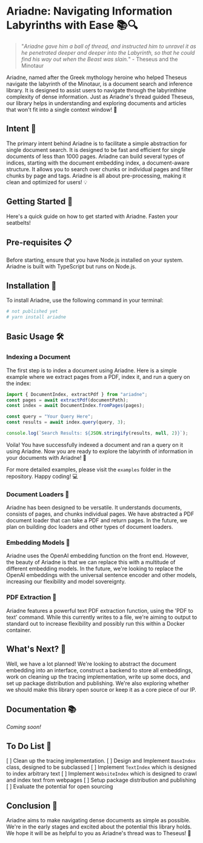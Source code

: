 # Ariadne: Navigating Information Labyrinths with Ease 📚🔍

> "*Ariadne gave him a ball of thread, and instructed him to unravel it as he penetrated deeper and deeper into the Labyrinth, so that he could find his way out when the Beast was slain.*" - Theseus and the Minotaur

Ariadne, named after the Greek mythology heroine who helped Theseus navigate the labyrinth of the Minotaur, is a document search and inference library. It is designed to assist users to navigate through the labyrinthine complexity of dense information. Just as Ariadne's thread guided Theseus, our library helps in understanding and exploring documents and articles that won't fit into a single context window! 🚀

## Intent 🎯
The primary intent behind Ariadne is to facilitate a simple abstraction for single document search. It is designed to be fast and efficient for single documents of less than 1000 pages. Ariadne can build several types of indices, starting with the document embedding index, a document-aware structure. It allows you to search over chunks or individual pages and filter chunks by page and tags. Ariadne is all about pre-processing, making it clean and optimized for users! 💡

## Getting Started 🚀

Here's a quick guide on how to get started with Ariadne. Fasten your seatbelts!

## Pre-requisites 📋

Before starting, ensure that you have Node.js installed on your system. Ariadne is built with TypeScript but runs on Node.js.

## Installation 💽

To install Ariadne, use the following command in your terminal:

```bash
# not published yet
# yarn install ariadne
```

## Basic Usage 🛠️

### Indexing a Document

The first step is to index a document using Ariadne. Here is a simple example where we extract pages from a PDF, index it, and run a query on the index:

```javascript
import { DocumentIndex, extractPdf } from "ariadne";
const pages = await extractPdf(documentPath);
const index = await DocumentIndex.fromPages(pages);

const query = "Your Query Here";
const results = await index.query(query, 3);

console.log(`Search Results: ${JSON.stringify(results, null, 2)}`);
```

Voila! You have successfully indexed a document and ran a query on it using Ariadne. Now you are ready to explore the labyrinth of information in your documents with Ariadne! 🎉

For more detailed examples, please visit the `examples` folder in the repository. Happy coding! 💻


### Document Loaders 📂

Ariadne has been designed to be versatile. It understands documents, consists of pages, and chunks individual pages. We have abstracted a PDF document loader that can take a PDF and return pages. In the future, we plan on building doc loaders and other types of document loaders.

### Embedding Models 🤖

Ariadne uses the OpenAI embedding function on the front end. However, the beauty of Ariadne is that we can replace this with a multitude of different embedding models. In the future, we're looking to replace the OpenAI embeddings with the universal sentence encoder and other models, increasing our flexibility and model sovereignty.

### PDF Extraction 📑

Ariadne features a powerful text PDF extraction function, using the 'PDF to text' command. While this currently writes to a file, we're aiming to output to standard out to increase flexibility and possibly run this within a Docker container.

## What's Next? 🔮
Well, we have a lot planned! We're looking to abstract the document embedding into an interface, construct a backend to store all embeddings, work on cleaning up the tracing implementation, write up some docs, and set up package distribution and publishing. We're also exploring whether we should make this library open source or keep it as a core piece of our IP.

## Documentation 📚
*Coming soon!*

## To Do List 📝
[ ] Clean up the tracing implementation.
[ ] Design and Implement `BaseIndex` class, designed to be subclassed 
[ ] Implement `TextIndex` which is designed to index arbitrary text
[ ] Implement `WebsiteIndex` which is designed to crawl and index text from webpages
[ ] Setup package distribution and publishing
[ ] Evaluate the potential for open sourcing

## Conclusion 🎁
Ariadne aims to make navigating dense documents as simple as possible. We're in the early stages and excited about the potential this library holds. We hope it will be as helpful to you as Ariadne's thread was to Theseus! 💫
